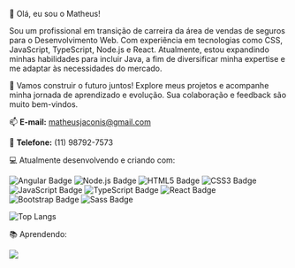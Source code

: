 👋 Olá, eu sou o Matheus!

Sou um profissional em transição de carreira da área de vendas de seguros para o Desenvolvimento Web. Com experiência em tecnologias como CSS, JavaScript, TypeScript, Node.js e React. Atualmente, estou expandindo minhas habilidades para incluir Java, a fim de diversificar minha expertise e me adaptar às necessidades do mercado.

🌟 Vamos construir o futuro juntos! Explore meus projetos e acompanhe minha jornada de aprendizado e evolução. Sua colaboração e feedback são muito bem-vindos.

📫 **E-mail:** [matheusjaconis@gmail.com](mailto:matheusjaconis@gmail.com)  

📲 **Telefone:** (11) 98792-7573

💻 Atualmente desenvolvendo e criando com:

![Angular Badge](https://img.shields.io/badge/angular-DD0031?style=flat-square&logo=angular&logoColor=white)
![Node.js Badge](https://img.shields.io/badge/Node.js-43853D?style=flat-square&logo=node.js&logoColor=white)
![HTML5 Badge](https://img.shields.io/badge/HTML5-E34F26?style=flat-square&logo=html5&logoColor=white)
![CSS3 Badge](https://img.shields.io/badge/CSS3-1572B6?style=flat-square&logo=css3&logoColor=white)
![JavaScript Badge](https://img.shields.io/badge/JavaScript-F7DF1E?style=flat-square&logo=javascript&logoColor=black)
![TypeScript Badge](https://img.shields.io/badge/TypeScript-007ACC?style=flat-square&logo=typescript&logoColor=white)
![React Badge](https://img.shields.io/badge/React-20232A?style=flat-square&logo=react&logoColor=61DAFB)
![Bootstrap Badge](https://img.shields.io/badge/Bootstrap-563D7C?style=flat-square&logo=bootstrap&logoColor=white)
![Sass Badge](https://img.shields.io/badge/Sass-CC6699?style=flat-square&logo=sass&logoColor=white)



![Top Langs](https://github-readme-stats.vercel.app/api/top-langs/?username=mfjaconis&hide_progress=false)

📚 Aprendendo:

![](https://img.shields.io/badge/Java-007396?style=for-the-badge&logo=java&logoColor=ffffff)
